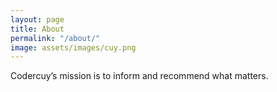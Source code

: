 ```yaml
---
layout: page
title: About
permalink: "/about/"
image: assets/images/cuy.png
---
```


Codercuy’s mission is to inform and recommend what matters.
